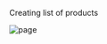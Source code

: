 Creating list of products

![page](https://user-images.githubusercontent.com/102150516/209198271-0489c68f-bcf7-4fb3-8768-89829baaeed7.png)
